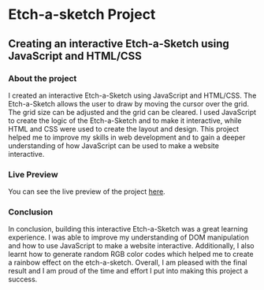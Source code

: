 # Etch-a-sketch Project

## Creating an interactive Etch-a-Sketch using JavaScript and HTML/CSS

### About the project 

I created an interactive Etch-a-Sketch using JavaScript and HTML/CSS. The Etch-a-Sketch allows the user to draw by moving the cursor over the grid. The grid size can be adjusted and the grid can be cleared. I used JavaScript to create the logic of the Etch-a-Sketch and to make it interactive, while HTML and CSS were used to create the layout and design. This project helped me to improve my skills in web development and to gain a deeper understanding of how JavaScript can be used to make a website interactive.

### Live Preview 

You can see the live preview of the project [here](https://yushi5058.github.io/etch-a-sketch-project/).

### Conclusion

In conclusion, building this interactive Etch-a-Sketch was a great learning experience. I was able to improve my understanding of DOM manipulation and how to use JavaScript to make a website interactive. Additionally, I also learnt how to generate random RGB color codes which helped me to create a rainbow effect on the etch-a-sketch. Overall, I am pleased with the final result and I am proud of the time and effort I put into making this project a success.
